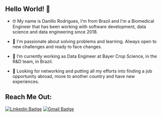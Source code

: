 ## Hello World! 👋

- 🤓 My name is Danillo Rodrigues, I'm from Brazil and I'm a Biomedical Engineer that has been working with software development, data science and data engineering since 2018.

- 🚀 I'm passionate about solving problems and learning. Always open to new challenges and ready to face changes.

- 🌱 I’m currently working as Data Engineer at Bayer Crop Science, in the R&D team, in Brazil.

- 👀 Looking for networking and putting all my efforts into finding a job opportunity abroad, move to another country and have new experiences.

## Reach Me Out: 
[![Linkedin Badge](https://img.shields.io/badge/-Danillo%20Rodrigues-0099ff?style=flat-square&logo=Linkedin&logoColor=white&link=https://www.linkedin.com/in/danillo-rodrigues/)](https://www.linkedin.com/in/danillo-rodrigues/) 
[![Gmail Badge](https://img.shields.io/badge/-danillorodrigues.ds@gmail.com-ff6347?style=flat-square&logo=Gmail&logoColor=white&link=mailto:danillorodrigues.ds@gmail.com)](mailto:danillorodrigues.ds@gmail.com)
